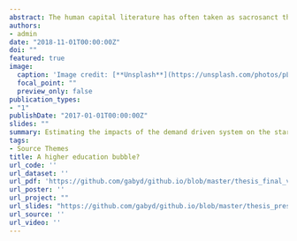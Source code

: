 ```yaml
---
abstract: The human capital literature has often taken as sacrosanct that an increase in the number of years of schooling leads to an increase in the wage premium. However a less well-understood element of the research is whether a large increase in the supply of graduates will, over time, reduce the wage premium of a university degree. In this paper, we use a sudden policy decision by Australia's Federal Government in 2010, to expand the number of university places, to test the impact of an increase in the number of graduates on the wage premium of certain occupations. We analyse a longitudinal dataset of Australian taxpayers produced by the Australian Tax Office and find that completing a degree after the policy was introduced is associated with a log wage reduction of 8 percent. By occupations, we find that the negative effects persisted for engineering and accounting in all specifications of the model. Nursing and teaching were negative in most specifications of our model but were not robust to the inclusion of gender-cohort interactions.
authors:
- admin
date: "2018-11-01T00:00:00Z"
doi: ""
featured: true
image:
  caption: 'Image credit: [**Unsplash**](https://unsplash.com/photos/pLCdAaMFLTE)'
  focal_point: ""
  preview_only: false
publication_types:
- "1"
publishDate: "2017-01-01T00:00:00Z"
slides: ""
summary: Estimating the impacts of the demand driven system on the starting salaries of new graduates
tags:
- Source Themes
title: A higher education bubble?
url_code: ''
url_dataset: ''
url_pdf: 'https://github.com/gabyd/github.io/blob/master/thesis_final_version.pdf'
url_poster: ''
url_project: ""
url_slides: "https://github.com/gabyd/github.io/blob/master/thesis_presentation.pdf"
url_source: ''
url_video: ''
---
```




